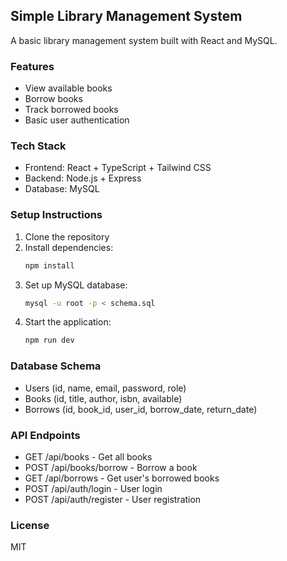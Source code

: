 ## Simple Library Management System

A basic library management system built with React and MySQL.

### Features
- View available books
- Borrow books
- Track borrowed books
- Basic user authentication

### Tech Stack
- Frontend: React + TypeScript + Tailwind CSS
- Backend: Node.js + Express
- Database: MySQL

### Setup Instructions
1. Clone the repository
2. Install dependencies:
   ```bash
   npm install
   ```
3. Set up MySQL database:
   ```bash
   mysql -u root -p < schema.sql
   ```
4. Start the application:
   ```bash
   npm run dev
   ```

### Database Schema
- Users (id, name, email, password, role)
- Books (id, title, author, isbn, available)
- Borrows (id, book_id, user_id, borrow_date, return_date)

### API Endpoints
- GET /api/books - Get all books
- POST /api/books/borrow - Borrow a book
- GET /api/borrows - Get user's borrowed books
- POST /api/auth/login - User login
- POST /api/auth/register - User registration

### License
MIT